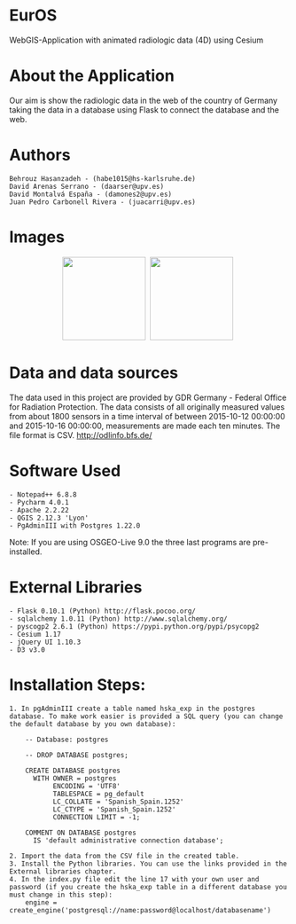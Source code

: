 # EurOS

WebGIS-Application with animated radiologic data (4D) using Cesium

# About the Application

Our aim is show the radiologic data in the web of the country of Germany taking the data in a database using Flask to connect the database and the web. 

# Authors

	Behrouz Hasanzadeh - (habe1015@hs-karlsruhe.de)
	David Arenas Serrano - (daarser@upv.es)
	David Montalvá España - (damones2@upv.es)
	Juan Pedro Carbonell Rivera - (juacarri@upv.es)

# Images 

<p align="center">
<a href="http://i.imgur.com/24LcMNB.jpg"><img src="http://i.imgur.com/24LcMNB.jpg" height="150" /></a>&nbsp;
<a href="http://i.imgur.com/5vmuzew.jpg"><img src="http://i.imgur.com/5vmuzew.jpg" height="150" /></a>&nbsp;
</p>
	
# Data and data sources

The data used in this project are provided by GDR Germany - Federal Office for Radiation Protection. The data consists of all originally measured
values from about 1800 sensors in a time interval of between 2015-10-12 00:00:00 and 2015-10-16 00:00:00, measurements are made each ten minutes. The file format is CSV. 
http://odlinfo.bfs.de/


# Software Used

	- Notepad++ 6.8.8
	- Pycharm 4.0.1
	- Apache 2.2.22
	- QGIS 2.12.3 'Lyon'
	- PgAdminIII with Postgres 1.22.0
	
Note: If you are using OSGEO-Live 9.0 the three last programs are pre-installed.

# External Libraries

	- Flask 0.10.1 (Python) http://flask.pocoo.org/
	- sqlalchemy 1.0.11 (Python) http://www.sqlalchemy.org/
	- pyscogp2 2.6.1 (Python) https://pypi.python.org/pypi/psycopg2
	- Cesium 1.17
	- jQuery UI 1.10.3
	- D3 v3.0

# Installation Steps:
	
	1. In pgAdminIII create a table named hska_exp in the postgres database. To make work easier is provided a SQL query (you can change the default database by you own database):
	
		-- Database: postgres

		-- DROP DATABASE postgres;

		CREATE DATABASE postgres
		  WITH OWNER = postgres
			   ENCODING = 'UTF8'
			   TABLESPACE = pg_default
			   LC_COLLATE = 'Spanish_Spain.1252'
			   LC_CTYPE = 'Spanish_Spain.1252'
			   CONNECTION LIMIT = -1;

		COMMENT ON DATABASE postgres
		  IS 'default administrative connection database';

	2. Import the data from the CSV file in the created table.
	3. Install the Python libraries. You can use the links provided in the External libraries chapter.
	4. In the index.py file edit the line 17 with your own user and password (if you create the hska_exp table in a different database you must change in this step): 
		engine = create_engine('postgresql://name:password@localhost/databasename')



